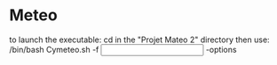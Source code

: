 # Meteo
to launch the executable: cd in the "Projet Mateo 2" directory then use:
/bin/bash Cymeteo.sh -f <input file> -options

